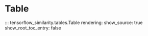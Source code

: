 # Table

::: tensorflow_similarity.tables.Table
    rendering:
        show_source: true
        show_root_toc_entry: false
